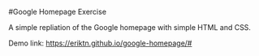 #Google Homepage Exercise

A simple repliation of the Google homepage with simple HTML and CSS.

Demo link:
https://eriktn.github.io/google-homepage/#
